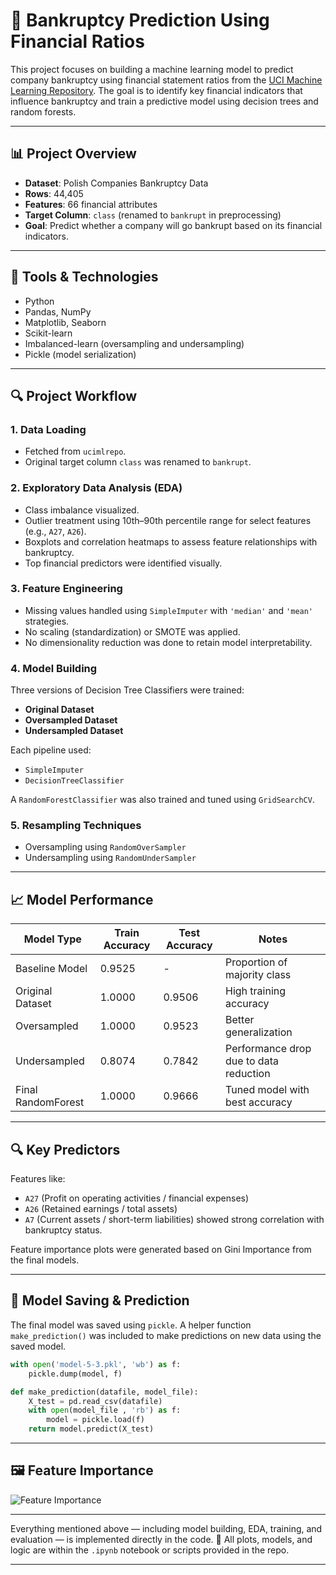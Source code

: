 

# 🏦 Bankruptcy Prediction Using Financial Ratios

This project focuses on building a machine learning model to predict company bankruptcy using financial statement ratios from the [UCI Machine Learning Repository](https://archive.ics.uci.edu/). The goal is to identify key financial indicators that influence bankruptcy and train a predictive model using decision trees and random forests.

---

## 📊 Project Overview

* **Dataset**: Polish Companies Bankruptcy Data
* **Rows**: 44,405
* **Features**: 66 financial attributes
* **Target Column**: `class` (renamed to `bankrupt` in preprocessing)
* **Goal**: Predict whether a company will go bankrupt based on its financial indicators.

---

## 🧰 Tools & Technologies

* Python
* Pandas, NumPy
* Matplotlib, Seaborn
* Scikit-learn
* Imbalanced-learn (oversampling and undersampling)
* Pickle (model serialization)

---

## 🔍 Project Workflow

### 1. Data Loading

* Fetched from `ucimlrepo`.
* Original target column `class` was renamed to `bankrupt`.

### 2. Exploratory Data Analysis (EDA)

* Class imbalance visualized.
* Outlier treatment using 10th–90th percentile range for select features (e.g., `A27`, `A26`).
* Boxplots and correlation heatmaps to assess feature relationships with bankruptcy.
* Top financial predictors were identified visually.

### 3. Feature Engineering

* Missing values handled using `SimpleImputer` with `'median'` and `'mean'` strategies.
* No scaling (standardization) or SMOTE was applied.
* No dimensionality reduction was done to retain model interpretability.

### 4. Model Building

Three versions of Decision Tree Classifiers were trained:

* **Original Dataset**
* **Oversampled Dataset**
* **Undersampled Dataset**

Each pipeline used:

* `SimpleImputer`
* `DecisionTreeClassifier`

A `RandomForestClassifier` was also trained and tuned using `GridSearchCV`.

### 5. Resampling Techniques

* Oversampling using `RandomOverSampler`
* Undersampling using `RandomUnderSampler`

---

## 📈 Model Performance

| Model Type         | Train Accuracy | Test Accuracy | Notes                                  |
| ------------------ | -------------- | ------------- | -------------------------------------- |
| Baseline Model     | 0.9525         | -             | Proportion of majority class           |
| Original Dataset   | 1.0000         | 0.9506        | High training accuracy                 |
| Oversampled        | 1.0000         | 0.9523        | Better generalization                  |
| Undersampled       | 0.8074         | 0.7842        | Performance drop due to data reduction |
| Final RandomForest | 1.0000         | 0.9666        | Tuned model with best accuracy         |

---

## 🔍 Key Predictors

Features like:

* `A27` (Profit on operating activities / financial expenses)
* `A26` (Retained earnings / total assets)
* `A7` (Current assets / short-term liabilities)
  showed strong correlation with bankruptcy status.

Feature importance plots were generated based on Gini Importance from the final models.

---

## 💾 Model Saving & Prediction

The final model was saved using `pickle`. A helper function `make_prediction()` was included to make predictions on new data using the saved model.

```python
with open('model-5-3.pkl', 'wb') as f:
    pickle.dump(model, f)
```

```python
def make_prediction(datafile, model_file):
    X_test = pd.read_csv(datafile)
    with open(model_file , 'rb') as f:
        model = pickle.load(f)
    return model.predict(X_test)
```

---

## 🖼️ Feature Importance

![Feature Importance](bankrupt_prediction/IMG_7064.jpeg)


---

Everything mentioned above — including model building, EDA, training, and evaluation — is implemented directly in the code.
📁 All plots, models, and logic are within the `.ipynb` notebook or scripts provided in the repo.

---

